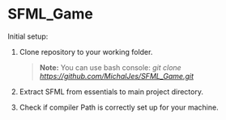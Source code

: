 # SFML_Game

Initial setup:

1. Clone repository to your working folder.

    > **Note:** You can use bash console: *git clone <https://github.com/MichalJes/SFML_Game.git>*

2. Extract SFML from essentials to main project directory.

3. Check if compiler Path is correctly set up for your machine.
